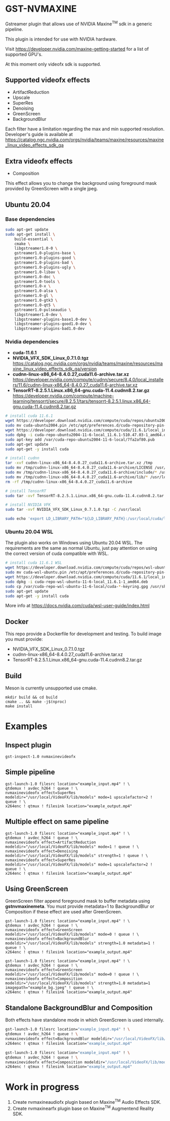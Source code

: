 # GST-NVMAXINE
Gstreamer plugin that allows use of NVIDIA Maxine<sup>TM</sup> sdk in a generic pipeline.

This plugin is intended for use with NVIDIA hardware.

Visit https://developer.nvidia.com/maxine-getting-started for a list of
supported GPU's.

At this moment only videofx sdk is supported.

## Supported videofx effects
* ArtifactReduction
* Upscale
* SuperRes
* Denoising
* GreenScreen
* BackgroundBlur

Each filter have a limitation regarding the max and min supported resolution. \
Developer's guide is available at https://catalog.ngc.nvidia.com/orgs/nvidia/teams/maxine/resources/maxine_linux_video_effects_sdk_ga

## Extra videofx effects
* Composition

This effect allows you to change the background using foreground mask provided by GreenScreen with a single jpeg.
## Ubuntu 20.04

### Base dependencies
```bash
sudo apt-get update
sudo apt-get install \
    build-essential \
    cmake \
    libgstreamer1.0-0 \
    gstreamer1.0-plugins-base \
    gstreamer1.0-plugins-good \
    gstreamer1.0-plugins-bad \
    gstreamer1.0-plugins-ugly \
    gstreamer1.0-libav \
    gstreamer1.0-doc \
    gstreamer1.0-tools \
    gstreamer1.0-x \
    gstreamer1.0-alsa \
    gstreamer1.0-gl \
    gstreamer1.0-gtk3 \
    gstreamer1.0-qt5 \
    gstreamer1.0-pulseaudio \
    libgstreamer1.0-dev \
    libgstreamer-plugins-base1.0-dev \
    libgstreamer-plugins-good1.0-dev \
    libgstreamer-plugins-bad1.0-dev
  ```
### Nvidia dependencies
- **cuda-11.6.1**
- **NVIDIA_VFX_SDK_Linux_0.7.1.0.tgz** \
https://catalog.ngc.nvidia.com/orgs/nvidia/teams/maxine/resources/maxine_linux_video_effects_sdk_ga/version
- **cudnn-linux-x86_64-8.4.0.27_cuda11.6-archive.tar.xz** \
https://developer.nvidia.com/compute/cudnn/secure/8.4.0/local_installers/11.6/cudnn-linux-x86_64-8.4.0.27_cuda11.6-archive.tar.xz
- **TensorRT-8.2.5.1.Linux.x86_64-gnu.cuda-11.4.cudnn8.2.tar.gz** \
https://developer.nvidia.com/compute/machine-learning/tensorrt/secure/8.2.5.1/tars/tensorrt-8.2.5.1.linux.x86_64-gnu.cuda-11.4.cudnn8.2.tar.gz

```bash
# install cuda 11.6.1
wget https://developer.download.nvidia.com/compute/cuda/repos/ubuntu2004/x86_64/cuda-ubuntu2004.pin
sudo mv cuda-ubuntu2004.pin /etc/apt/preferences.d/cuda-repository-pin-600
wget https://developer.download.nvidia.com/compute/cuda/11.6.1/local_installers/cuda-repo-ubuntu2004-11-6-local_11.6.1-510.47.03-1_amd64.deb
sudo dpkg -i cuda-repo-ubuntu2004-11-6-local_11.6.1-510.47.03-1_amd64.deb
sudo apt-key add /var/cuda-repo-ubuntu2004-11-6-local/7fa2af80.pub
sudo apt-get update
sudo apt-get -y install cuda

# install cudnn
tar -xvf cudnn-linux-x86_64-8.4.0.27_cuda11.6-archive.tar.xz /tmp
sudo mv /tmp/cudnn-linux-x86_64-8.4.0.27_cuda11.6-archive/LICENSE /usr/local/cuda
sudo mv /tmp/cudnn-linux-x86_64-8.4.0.27_cuda11.6-archive/include/* /usr/local/cuda/include
sudo mv /tmp/cudnn-linux-x86_64-8.4.0.27_cuda11.6-archive/lib/* /usr/local/cuda/lib64
rm -rf /tmp/cudnn-linux-x86_64-8.4.0.27_cuda11.6-archive

# install TensorRT
sudo tar -xvf TensorRT-8.2.5.1.Linux.x86_64-gnu.cuda-11.4.cudnn8.2.tar.gz /usr/local

# install NVIDIA VFK
sudo tar -xvf NVIDIA_VFX_SDK_Linux_0.7.1.0.tgz -C /usr/local

sudo echo 'export LD_LIBRARY_PATH="${LD_LIBRARY_PATH}:/usr/local/cuda/lib64:/usr/local/VideoFX/lib:/usr/local/TensorRT-8.2.5.1/lib"' >> /etc/profile
```
    

### Ubuntu 20.04 WSL
The plugin also works on Windows using Ubuntu 20.04 WSL. The requirements are the same as normal Ubuntu, just pay attention on using the 
correct version of cuda compatible with WSL.
```bash
# install cuda 11.6.1 WSL
wget https://developer.download.nvidia.com/compute/cuda/repos/wsl-ubuntu/x86_64/cuda-wsl-ubuntu.pin
sudo mv cuda-wsl-ubuntu.pin /etc/apt/preferences.d/cuda-repository-pin-600
wget https://developer.download.nvidia.com/compute/cuda/11.6.1/local_installers/cuda-repo-wsl-ubuntu-11-6-local_11.6.1-1_amd64.deb
sudo dpkg -i cuda-repo-wsl-ubuntu-11-6-local_11.6.1-1_amd64.deb
sudo cp /var/cuda-repo-wsl-ubuntu-11-6-local/cuda-*-keyring.gpg /usr/share/keyrings/
sudo apt-get update
sudo apt-get -y install cuda
```
More info at https://docs.nvidia.com/cuda/wsl-user-guide/index.html

## Docker
This repo provide a Dockerfile for development and testing. To build image you must
provide:
- NVIDIA_VFX_SDK_Linux_0.7.1.0.tgz
- cudnn-linux-x86_64-8.4.0.27_cuda11.6-archive.tar.xz
- TensorRT-8.2.5.1.Linux.x86_64-gnu.cuda-11.4.cudnn8.2.tar.gz

## Build
Meson is currently unsupported use cmake. 

```shell
mkdir build && cd build
cmake .. && make -j$(nproc)
make install
```

# Examples

## Inspect plugin
```shell
gst-inspect-1.0 nvmaxinevideofx
```

## Simple pipeline
```shell
gst-launch-1.0 filesrc location="example_input.mp4" ! \
qtdemux ! avdec_h264 ! queue ! \
nvmaxinevideofx effect=SuperRes modeldir="/usr/local/VideoFX/lib/models" mode=1 upscalefactor=2 ! queue ! \
x264enc ! qtmux ! filesink location="example_output.mp4"
```

## Multiple effect on same pipeline
```shell
gst-launch-1.0 filesrc location="example_input.mp4" ! \
qtdemux ! avdec_h264 ! queue ! \
nvmaxinevideofx effect=ArtifactReduction modeldir="/usr/local/VideoFX/lib/models" mode=1 ! queue ! \
nvmaxinevideofx effect=Denoising modeldir="/usr/local/VideoFX/lib/models" strength=1 ! queue ! \
nvmaxinevideofx effect=SuperRes modeldir="/usr/local/VideoFX/lib/models" mode=1 upscalefactor=2 ! queue ! \
x264enc ! qtmux ! filesink location="example_output.mp4"
```

## Using GreenScreen
GreenScreen filter append foreground mask to buffer metadata using **gstnvmaxinemeta**. You must
provide metadata=1 to BackgroundBlur or Composition if these effect are used after GreenScreen.
```shell
gst-launch-1.0 filesrc location="example_input.mp4" ! \
qtdemux ! avdec_h264 ! queue ! \
nvmaxinevideofx effect=GreenScreen modeldir="/usr/local/VideoFX/lib/models" mode=0 ! queue ! \
nvmaxinevideofx effect=BackgroundBlur modeldir="/usr/local/VideoFX/lib/models" strength=1.0 metadata=1 ! queue ! \
x264enc ! qtmux ! filesink location="example_output.mp4"

gst-launch-1.0 filesrc location="example_input.mp4" ! \
qtdemux ! avdec_h264 ! queue ! \
nvmaxinevideofx effect=GreenScreen modeldir="/usr/local/VideoFX/lib/models" mode=0 ! queue ! \
nvmaxinevideofx effect=Composition modeldir="/usr/local/VideoFX/lib/models" strength=1.0 metadata=1 imagepath="example_bg.jpeg" ! queue ! \
x264enc ! qtmux ! filesink location="example_output.mp4"
```

## Standalone BackgroundBlur and Composition
Both effects have standalone mode in which GreenScreen is used internally. 
```bash
gst-launch-1.0 filesrc location="example_input.mp4" ! \
qtdemux ! avdec_h264 ! queue ! \
nvmaxinevideofx effect=BackgroundBlur modeldir="/usr/local/VideoFX/lib/models" strength=1.0 ! queue ! \
x264enc ! qtmux ! filesink location="example_output.mp4"

gst-launch-1.0 filesrc location="example_input.mp4" ! \
qtdemux ! avdec_h264 ! queue ! \
nvmaxinevideofx effect=Composition modeldir="/usr/local/VideoFX/lib/models" strength=1.0 imagepath="example_bg.jpeg" ! queue ! \
x264enc ! qtmux ! filesink location="example_output.mp4"
```

# Work in progress
1. Create nvmaxineaudiofx plugin based on Maxine<sup>TM</sup> Audio Effects SDK.
2. Create nvmaxinearfx plugin base on Maxine<sup>TM</sup> Augmentend Reality SDK.